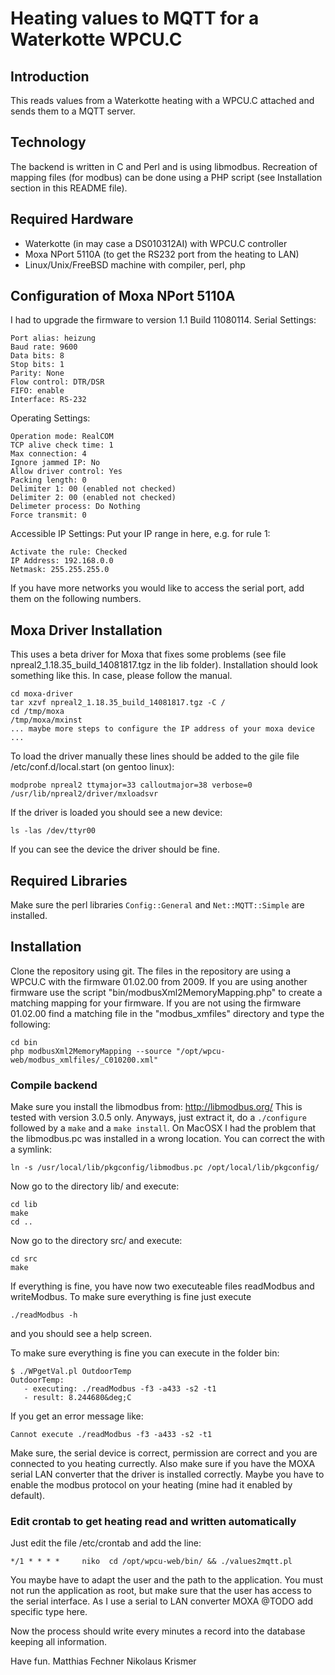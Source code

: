 # Heating values to MQTT for a Waterkotte WPCU.C

## Introduction
This reads values from a Waterkotte heating with a WPCU.C attached and sends them to a MQTT server.

## Technology
The backend is written in C and Perl and is using libmodbus.
Recreation of mapping files (for modbus) can be done using a PHP script (see Installation section in this README file).

## Required Hardware
* Waterkotte (in may case a DS010312AI) with WPCU.C controller
* Moxa NPort 5110A (to get the RS232 port from the heating to LAN)
* Linux/Unix/FreeBSD machine with compiler, perl, php

## Configuration of Moxa NPort 5110A
I had to upgrade the firmware to version 1.1 Build 11080114.
Serial Settings:
````
Port alias: heizung
Baud rate: 9600
Data bits: 8
Stop bits: 1
Parity: None
Flow control: DTR/DSR
FIFO: enable
Interface: RS-232
````
Operating Settings:
````
Operation mode: RealCOM
TCP alive check time: 1
Max connection: 4
Ignore jammed IP: No
Allow driver control: Yes
Packing length: 0
Delimiter 1: 00 (enabled not checked)
Delimiter 2: 00 (enabled not checked)
Delimeter process: Do Nothing
Force transmit: 0
````

Accessible IP Settings:
Put your IP range in here, e.g. for rule 1:
````
Activate the rule: Checked
IP Address: 192.168.0.0
Netmask: 255.255.255.0
````
If you have more networks you would like to access the serial port, add them on the following numbers.

## Moxa Driver Installation
This uses a beta driver for Moxa that fixes some problems (see file npreal2_1.18.35_build_14081817.tgz in the lib folder).
Installation should look something like this. In case, please follow the manual.
````
cd moxa-driver
tar xzvf npreal2_1.18.35_build_14081817.tgz -C /
cd /tmp/moxa
/tmp/moxa/mxinst
... maybe more steps to configure the IP address of your moxa device ...
````
To load the driver manually these lines should be added to the gile file /etc/conf.d/local.start (on gentoo linux):
````
modprobe npreal2 ttymajor=33 calloutmajor=38 verbose=0
/usr/lib/npreal2/driver/mxloadsvr
````

If the driver is loaded you should see a new device:
````
ls -las /dev/ttyr00
````

If you can see the device the driver should be fine.

## Required Libraries
Make sure the perl libraries `Config::General` and `Net::MQTT::Simple` are installed.

## Installation
Clone the repository using git.
The files in the repository are using a WPCU.C with the firmware 01.02.00 from 2009.
If you are using another firmware use the script "bin/modbusXml2MemoryMapping.php" to create a matching mapping for your firmware.
If you are not using the firmware 01.02.00 find a matching file in the "modbus_xmfiles" directory and type the following:
```
cd bin
php modbusXml2MemoryMapping --source "/opt/wpcu-web/modbus_xmlfiles/_C010200.xml"
```

### Compile backend
Make sure you install the libmodbus from: http://libmodbus.org/
This is tested with version 3.0.5 only.
Anyways, just extract it, do a `./configure` followed by a `make` and a `make install`.
On MacOSX I had the problem that the libmodbus.pc was installed in a wrong location. You can correct the with a symlink:
```
ln -s /usr/local/lib/pkgconfig/libmodbus.pc /opt/local/lib/pkgconfig/
```

Now go to the directory lib/ and execute:
```
cd lib
make
cd ..
```

Now go to the directory src/ and execute:
```
cd src
make
```

If everything is fine, you have now two executeable files readModbus and writeModbus.
To make sure everything is fine just execute
```
./readModbus -h
```

and you should see a help screen.

To make sure everything is fine you can execute in the folder bin:
```
$ ./WPgetVal.pl OutdoorTemp
OutdoorTemp:
   - executing: ./readModbus -f3 -a433 -s2 -t1
   - result: 8.244680&deg;C
```

If you get an error message like:
```
Cannot execute ./readModbus -f3 -a433 -s2 -t1
```

Make sure, the serial device is correct, permission are correct and you are connected to you heating currectly.
Also make sure if you have the MOXA serial LAN converter that the driver is installed correctly.
Maybe you have to enable the modbus protocol on your heating (mine had it enabled by default).

### Edit crontab to get heating read and written automatically
Just edit the file /etc/crontab and add the line:
```
*/1 * * * *     niko  cd /opt/wpcu-web/bin/ && ./values2mqtt.pl
```

You maybe have to adapt the user and the path to the application. You must not run the application as root, but make sure that the user has access to the serial interface.
As I use a serial to LAN converter MOXA @TODO add specific type here.

Now the process should write every minutes a record into the database keeping all information.

Have fun.
Matthias Fechner <idefix at fechner.net>
Nikolaus Krismer <niko at krismer.de>
